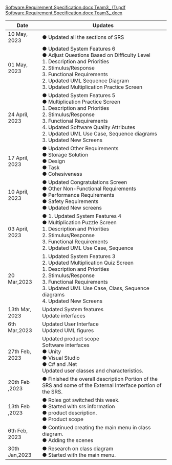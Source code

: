 [Software.Requirement.Specification.docx Team3_ (1).pdf](https://github.com/OscarZaldana-Portfolio/CSE6550Spring2023Team3/files/11491678/Software.Requirement.Specification.docx.Team3_.1.pdf)
[Software.Requirement.Specification.docx Team3_.docx](https://github.com/OscarZaldana-Portfolio/CSE6550Spring2023Team3/files/11449195/Software.Requirement.Specification.docx.Team3_.docx)


| Date  | Updates |
| ------------- | ------------- |
| 10 May, 2023 |  ● Updated all the sections of SRS <br>| 
| 01 May, 2023 |  ● Updated System Features 6 <br> ● Adjust Questions Based on Difficulty Level <br>	1. Description and Priorities <br>	2. Stimulus/Response <br>  3. Functional Requirements <br> 2. Updated UML Sequence Diagram <br> 3. Updated Multiplication Practice Screen |
| 24 April, 2023 |  ● Updated System Features 5 <br> ● Multiplication Practice Screen <br> 1.	Description and Priorities <br> 2.	Stimulus/Response <br> 3.	Functional Requirements <br> 4.	Updated Software Quality Attributes <br> 2. Updated UML Use Case, Sequence diagrams <br> 3. Updated New Screens| 
| 17 April, 2023 |  ● Updated Other Requirements <br> ●	Storage Solution <br> ●	Design <br> ●	Task <br> ●	Cohesiveness |
| 10 April, 2023 | ●	Updated Congratulations Screen <br> ●	Other Non-Functional Requirements <br> ●	Performance Requirements <br> ●	Safety Requirements <br> ●	Updated New screens |
| 03 April, 2023 |  ● 1. Updated System Features 4 <br> ●  Multiplication Puzzle Screen <br> 	1. Description and Priorities <br> 2. Stimulus/Response <br> 3. Functional Requirements <br> 2. Updated UML Use Case, Sequence <br>| 
| 20 Mar,2023 | 1. Updated System Features 3 <br> 2. Updated Multiplication Quiz Screen <br> 1. Description and Priorities <br> 2. Stimulus/Response <br>	3. Functional Requirements <br> 3. Updated UML Use Case, Class, Sequence diagrams <br> 4. Updated New Screens|
|13th Mar, 2023 | Updated System features <br> Update interfaces |
|6th Mar,2023 | Updated User Interface <br> Updated UML figures |
| 27th Feb, 2023 | Updated product scope <br> Software interfaces <br> ● Unity <br> ●	Visual Studio <br>	●	C# and .Net <br> Updated user classes and characteristics.|
| 20th Feb ,2023  | ●	Finished the overall description Portion of the SRS and some of the External Interface portion of the SRS.|
| 13th Feb ,2023 | ●	Roles got switched this week. <br> ●	Started with srs information <br>  ● product description. <br> ●	Product scope
| 6th Feb, 2023  | ●	Continued creating the main menu in class diagram. <br> ●	Adding the scenes
| 30th Jan,2023 | ●	Research on class diagram <br> ●	Started with the main menu.


 
  
  
  
  




